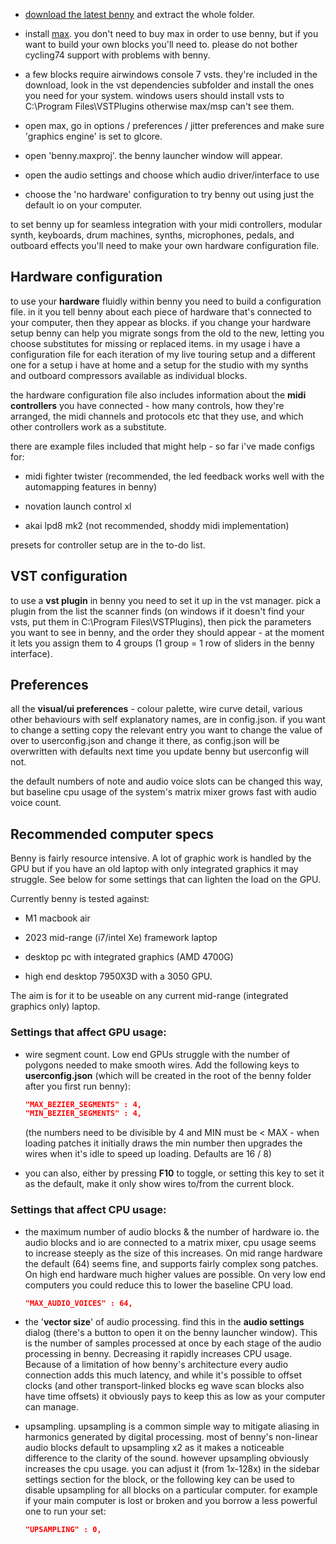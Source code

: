 - [download the latest benny](https://github.com/jamesholdenmusic/benny/archive/refs/heads/main.zip) and extract the whole folder. 

- install [max](http://www.cycling74.com). you don't need to buy max in order to use benny, but if you want to build your own blocks you'll need to. please do not bother cycling74 support with problems with benny.

- a few blocks require airwindows console 7 vsts. they're included in the download, look in the vst dependencies subfolder and install the ones you need for your system. windows users should install vsts to C:\Program Files\VSTPlugins otherwise max/msp can't see them.

- open max, go in options / preferences / jitter preferences and make sure 'graphics engine' is set to glcore.

- open 'benny.maxproj'. the benny launcher window will appear.

- open the audio settings and choose which audio driver/interface to use

- choose the 'no hardware' configuration to try benny out using just the default io on your computer. 

to set benny up for seamless integration with your midi controllers, modular synth, keyboards, drum machines, synths, microphones, pedals, and outboard effects you'll need to make your own hardware configuration file.


## Hardware configuration

to use your **hardware** fluidly within benny you need to build a configuration file. in it you tell benny about each piece of hardware that's connected to your computer, then they appear as blocks. if you change your hardware setup benny can help you migrate songs from the old to the new, letting you choose substitutes for missing or replaced items. in my usage i have a configuration file for each iteration of my live touring setup and a different one for a setup i have at home and a setup for the studio with my synths and outboard compressors available as individual blocks.

the hardware configuration file also includes information about the **midi controllers** you have connected - how many controls, how they're arranged, the midi channels and protocols etc that they use, and which other controllers work as a substitute.

there are example files included that might help - so far i've made configs for:

- midi fighter twister (recommended, the led feedback works well with the automapping features in benny)

- novation launch control xl

- akai lpd8 mk2 (not recommended, shoddy midi implementation)

presets for controller setup are in the to-do list.


## VST configuration

to use a **vst plugin** in benny you need to set it up in the vst manager. pick a plugin from the list the scanner finds (on windows if it doesn't find your vsts, put them in C:\Program Files\VSTPlugins), then pick the parameters you want to see in benny, and the order they should appear - at the moment it lets you assign them to 4 groups (1 group = 1 row of sliders in the benny interface).

## Preferences

all the **visual/ui preferences** - colour palette, wire curve detail, various other behaviours with self explanatory names, are in config.json. if you want to change a setting copy the relevant entry you want to change the value of over to userconfig.json and change it there, as config.json will be overwritten with defaults next time you update benny but userconfig will not.

the default numbers of note and audio voice slots can be changed this way, but baseline cpu usage of the system's matrix mixer grows fast with audio voice count.

## Recommended computer specs

Benny is fairly resource intensive. A lot of graphic work is handled by the GPU but if you have an old laptop with only integrated graphics it may struggle. See below for some settings that can lighten the load on the GPU.

Currently benny is tested against:

- M1 macbook air

- 2023 mid-range (i7/intel Xe) framework laptop

- desktop pc with integrated graphics (AMD 4700G) 

- high end desktop 7950X3D with a 3050 GPU. 

The aim is for it to be useable on any current mid-range (integrated graphics only) laptop.

### Settings that affect GPU usage:

- wire segment count. Low end GPUs struggle with the number of polygons needed to make smooth wires. Add the following keys to **userconfig.json** (which will be created in the root of the benny folder after you first run benny):

    ```json
    "MAX_BEZIER_SEGMENTS" : 4,
    "MIN_BEZIER_SEGMENTS" : 4,
    ```

    (the numbers need to be divisible by 4 and MIN must be < MAX - when loading patches it initially draws the min number then upgrades the wires when it's idle to speed up loading. Defaults are 16 / 8)

- you can also, either by pressing **F10** to toggle, or setting this key to set it as the default, make it only show wires to/from the current block.

### Settings that affect CPU usage:

- the maximum number of audio blocks & the number of hardware io. the audio blocks and io are connected to a matrix mixer, cpu usage seems to increase steeply as the size of this increases. On mid range hardware the default (64) seems fine, and supports fairly complex song patches. On high end hardware much higher values are possible. On very low end computers you could reduce this to lower the baseline CPU load.

    ```json
    "MAX_AUDIO_VOICES" : 64,
    ```

- the '**vector size**' of audio processing. find this in the **audio settings** dialog (there's a button to open it on the benny launcher window). This is the number of samples processed at once by each stage of the audio processing in benny. Decreasing it rapidly increases CPU usage. Because of a limitation of how benny's architecture every audio connection adds this much latency, and while it's possible to offset clocks (and other transport-linked blocks eg wave scan blocks also have time offsets) it obviously pays to keep this as low as your computer can manage.

- upsampling. upsampling is a common simple way to mitigate aliasing in harmonics generated by digital processing. most of benny's non-linear audio blocks default to upsampling x2 as it makes a noticeable difference to the clarity of the sound. however upsampling obviously increases the cpu usage. you can adjust it (from 1x-128x) in the sidebar settings section for the block, or the following key can be used to disable upsampling for all blocks on a particular computer. for example if your main computer is lost or broken and you borrow a less powerful one to run your set:

    ```json
    "UPSAMPLING" : 0,
    ```
